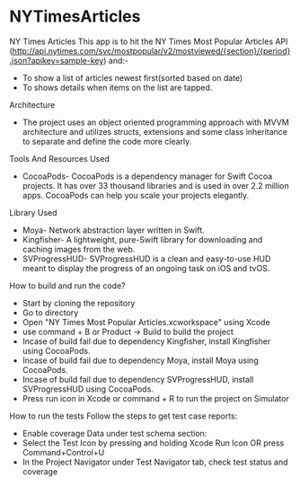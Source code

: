 # NYTimesArticles
NY Times Articles
This app is to hit the NY Times Most Popular Articles API (http://api.nytimes.com/svc/mostpopular/v2/mostviewed/{section}/{period}.json?apikey=sample-key) and:-
* To show a list of articles newest first(sorted based on date)
* To shows details when items on the list are tapped.


Architecture
* The project uses an object oriented programming approach with MVVM architecture and utilizes structs, extensions and some class inheritance to separate and define the code more clearly.


Tools And Resources Used
* CocoaPods- CocoaPods is a dependency manager for Swift Cocoa projects. It has over 33 thousand libraries and is used in over 2.2 million apps. CocoaPods can help you scale your projects elegantly.


Library Used
* Moya- Network abstraction layer written in Swift.
* Kingfisher- A lightweight, pure-Swift library for downloading and caching images from the web.
* SVProgressHUD- SVProgressHUD is a clean and easy-to-use HUD meant to display the progress of an ongoing task on iOS and tvOS.



How to build and run the code?
* Start by cloning the repository
* Go to directory
* Open "NY Times Most Popular Articles.xcworkspace" using Xcode
* use command + B or Product -> Build to build the project
* Incase of build fail due to dependency Kingfisher, install Kingfisher using CocoaPods.
* Incase of build fail due to dependency Moya, install Moya using CocoaPods.
* Incase of build fail due to dependency SVProgressHUD, install SVProgressHUD using CocoaPods.
* Press run icon in Xcode or command + R to run the project on Simulator


How to run the tests
Follow the steps to get test case reports:
* Enable coverage Data under test schema section:
* Select the Test Icon by pressing and holding Xcode Run Icon OR press Command+Control+U
* In the Project Navigator under Test Navigator tab, check test status and coverage

